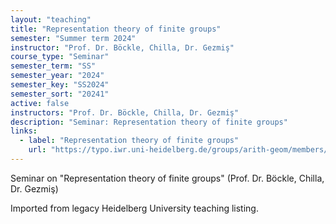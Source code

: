 ```yaml
---
layout: "teaching"
title: "Representation theory of finite groups"
semester: "Summer term 2024"
instructor: "Prof. Dr. Böckle, Chilla, Dr. Gezmiş"
course_type: "Seminar"
semester_term: "SS"
semester_year: "2024"
semester_key: "SS2024"
semester_sort: "20241"
active: false
instructors: "Prof. Dr. Böckle, Chilla, Dr. Gezmiş"
description: "Seminar: Representation theory of finite groups"
links:
  - label: "Representation theory of finite groups"
    url: "https://typo.iwr.uni-heidelberg.de/groups/arith-geom/members/oguz-gezmis/seminar-on-representation-theory-of-finite-groups-summer-semester-2024.html"
---
```


Seminar on "Representation theory of finite groups" (Prof. Dr. Böckle, Chilla, Dr. Gezmiş)

Imported from legacy Heidelberg University teaching listing.